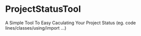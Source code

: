 # ProjectStatusTool
A Simple Tool To Easy Caculating Your Project Status (eg. code lines/classes/using/import ...)
